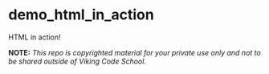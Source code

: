 demo_html_in_action
===================

HTML in action!


**NOTE:** *This repo is copyrighted material for your private use only and not to be shared outside of Viking Code School.*



